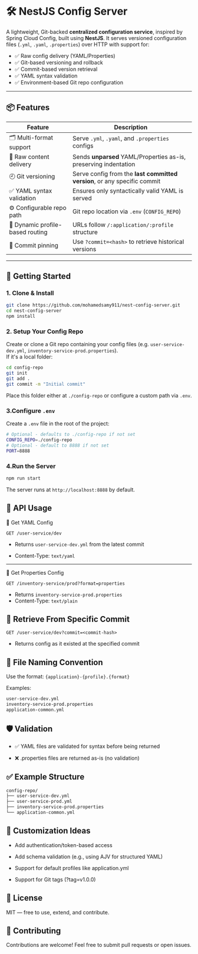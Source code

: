 # 🛠️ NestJS Config Server

A lightweight, Git-backed **centralized configuration service**, inspired by Spring Cloud Config, built using **NestJS**. It serves versioned configuration files (`.yml`, `.yaml`, `.properties`) over HTTP with support for:

- ✅ Raw config delivery (YAML/Properties)
- ✅ Git-based versioning and rollback
- ✅ Commit-based version retrieval
- ✅ YAML syntax validation
- ✅ Environment-based Git repo configuration

---

## 📦 Features

| Feature                          | Description                                                              |
| -------------------------------- | ------------------------------------------------------------------------ |
| 🗂️ Multi-format support          | Serve `.yml`, `.yaml`, and `.properties` configs                         |
| 📜 Raw content delivery          | Sends **unparsed** YAML/Properties as-is, preserving indentation         |
| 🕘 Git versioning                | Serve config from the **last committed version**, or any specific commit |
| ✅ YAML syntax validation        | Ensures only syntactically valid YAML is served                          |
| ⚙️ Configurable repo path        | Git repo location via `.env` (`CONFIG_REPO`)                             |
| 🔄 Dynamic profile-based routing | URLs follow `/:application/:profile` structure                    |
| 📎 Commit pinning                | Use `?commit=<hash>` to retrieve historical versions                     |

---

## 🚀 Getting Started

### 1. Clone & Install

```bash
git clone https://github.com/mohamedsamy911/nest-config-server.git
cd nest-config-server
npm install
```

### 2. Setup Your Config Repo

Create or clone a Git repo containing your config files (e.g. `user-service-dev.yml`, `inventory-service-prod.properties`).
<br />
If it's a local folder:

```bash
cd config-repo
git init
git add .
git commit -m "Initial commit"
```

Place this folder either at `./config-repo` or configure a custom path via `.env`.

### 3.Configure `.env`

Create a `.env` file in the root of the project:

```bash
# Optional - defaults to ./config-repo if not set
CONFIG_REPO=./config-repo
# Optional - default to 8888 if not set
PORT=8888
```

### 4.Run the Server

```bash
npm run start
```

The server runs at `http://localhost:8888` by default.

## 📡 API Usage

🔹 Get YAML Config

```http
GET /user-service/dev
```

- Returns `user-service-dev.yml` from the latest commit

- Content-Type: `text/yaml`

---

🔸 Get Properties Config

```http
GET /inventory-service/prod?format=properties
```

- Returns `inventory-service-prod.properties`
- Content-Type: `text/plain`



## 🔁 Retrieve From Specific Commit

```http
GET /user-service/dev?commit=<commit-hash>
```

- Returns config as it existed at the specified commit



## 📁 File Naming Convention

Use the format: `{application}-{profile}.{format}`

Examples:

```bash
user-service-dev.yml
inventory-service-prod.properties
application-common.yml
```

## 🛡️ Validation

- ✅ YAML files are validated for syntax before being returned

- ❌ .properties files are returned as-is (no validation)


## ✅ Example Structure

```bash
config-repo/
├── user-service-dev.yml
├── user-service-prod.yml
├── inventory-service-prod.properties
└── application-common.yml
```

## 🔧 Customization Ideas

- Add authentication/token-based access

- Add schema validation (e.g., using AJV for structured YAML)

- Support for default profiles like application.yml

- Support for Git tags (?tag=v1.0.0)

## 📄 License

MIT — free to use, extend, and contribute.

## 🤝 Contributing

Contributions are welcome! Feel free to submit pull requests or open issues.
